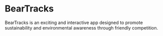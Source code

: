 # BearTracks
BearTracks is an exciting and interactive app designed to promote sustainability and environmental awareness through friendly competition.
